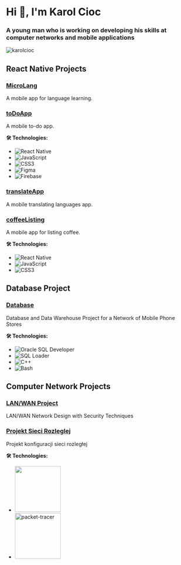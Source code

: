 # Hi 👋, I'm Karol Cioc #
<h3 align="left">A young man who is working on developing his skills at computer networks and mobile applications</h3>
<p align="left"><img src="https://komarev.com/ghpvc/?username=karolcioc&label=Profile%20views&color=0e75b6&style=flat" alt="karolcioc" /></p>

## React Native Projects

### [MicroLang](https://github.com/KarolCioc/MicroLang)
A mobile app for language learning.

### [toDoApp](https://github.com/KarolCioc/toDoApp)
A mobile to-do app.

**🛠️ Technologies:**
- ![React Native](https://img.shields.io/badge/React_Native-blue?style=flat&logo=react)
- ![JavaScript](https://img.shields.io/badge/JavaScript-yellow?style=flat&logo=javascript)
- ![CSS3](https://img.shields.io/badge/CSS3-blue?style=flat&logo=css3)
- ![Figma](https://img.shields.io/badge/Figma-purple?style=flat&logo=figma)
- ![Firebase](https://img.shields.io/badge/Firebase-orange?style=flat&logo=firebase)

### [translateApp](https://github.com/KarolCioc/translateApp)
A mobile translating languages app.

### [coffeeListing](https://github.com/KarolCioc/coffeeListing)
A mobile app for listing coffee.

**🛠️ Technologies:**
- ![React Native](https://img.shields.io/badge/React_Native-blue?style=flat&logo=react)
- ![JavaScript](https://img.shields.io/badge/JavaScript-yellow?style=flat&logo=javascript)
- ![CSS3](https://img.shields.io/badge/CSS3-blue?style=flat&logo=css3)

## Database Project

### [Database](https://github.com/KarolCioc/Projekt-bazy-danych-i-hurtowni-danych)
Database and Data Warehouse Project for a Network of Mobile Phone Stores

**🛠️ Technologies:**
- ![Oracle SQL Developer](https://img.shields.io/badge/SQL%20Developer%20Data%20Modeler-%230073cf.svg?style=for-the-badge&logo=oracle&logoColor=white)
- ![SQL Loader](https://img.shields.io/badge/SQL%20Loader-%23f29111.svg?style=for-the-badge&logo=database&logoColor=white)
- ![C++](https://img.shields.io/badge/C++-%2300599C.svg?style=for-the-badge&logo=c%2B%2B&logoColor=white)
- ![Bash](https://img.shields.io/badge/Bash-%23121011.svg?style=for-the-badge&logo=gnu-bash&logoColor=white)

## Computer Network Projects

### [LAN/WAN Project](https://github.com/KarolCioc/LAN-WAN-Network-Design-with-Security-Techniques)
LAN/WAN Network Design with Security Techniques

### [Projekt Sieci Rozleglej](https://github.com/KarolCioc/Projekt-Sieci-Rozleglej)
Projekt konfiguracji sieci rozległej

**🛠️ Technologies:**
- <img src="https://img.shields.io/badge/Cisco-1BA0D7?style=for-the-badge&logo=cisco&logoColor=white" width="125" />
- <img width="125" alt="packet-tracer" src="https://github.com/user-attachments/assets/02ec68cb-a16f-4009-b7df-b8137ca486aa" />


